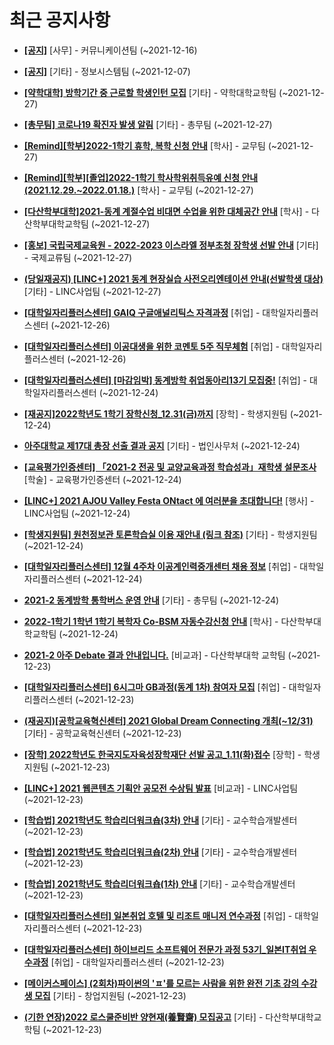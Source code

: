 # 최근 공지사항

* **[[공지]](http://ajou.ac.kr/kr/ajou/notice.do?mode=view&amp;articleNo=147976&amp;article.offset=0&amp;articleLimit=30)**
 [사무] - 커뮤니케이션팀 (~2021-12-16)

* **[[공지]](http://ajou.ac.kr/kr/ajou/notice.do?mode=view&amp;articleNo=141548&amp;article.offset=0&amp;articleLimit=30)**
 [기타] - 정보시스템팀 (~2021-12-07)

* **[[약학대학] 방학기간 중 근로할 학생인턴 모집](http://ajou.ac.kr/kr/ajou/notice.do?mode=view&amp;articleNo=148210&amp;article.offset=0&amp;articleLimit=30)**
 [기타] - 약학대학교학팀 (~2021-12-27)

* **[[총무팀] 코로나19 확진자 발생 알림](http://ajou.ac.kr/kr/ajou/notice.do?mode=view&amp;articleNo=148209&amp;article.offset=0&amp;articleLimit=30)**
 [기타] - 총무팀 (~2021-12-27)

* **[[Remind][학부]2022-1학기 휴학, 복학 신청 안내](http://ajou.ac.kr/kr/ajou/notice.do?mode=view&amp;articleNo=148202&amp;article.offset=0&amp;articleLimit=30)**
 [학사] - 교무팀 (~2021-12-27)

* **[[Remind][학부][졸업]2022-1학기 학사학위취득유예 신청 안내(2021.12.29.~2022.01.18.)](http://ajou.ac.kr/kr/ajou/notice.do?mode=view&amp;articleNo=148201&amp;article.offset=0&amp;articleLimit=30)**
 [학사] - 교무팀 (~2021-12-27)

* **[[다산학부대학]2021-동계 계절수업 비대면 수업을 위한 대체공간 안내](http://ajou.ac.kr/kr/ajou/notice.do?mode=view&amp;articleNo=148200&amp;article.offset=0&amp;articleLimit=30)**
 [학사] - 다산학부대학교학팀 (~2021-12-27)

* **[[홍보] 국립국제교육원 - 2022-2023 이스라엘 정부초청 장학생 선발 안내](http://ajou.ac.kr/kr/ajou/notice.do?mode=view&amp;articleNo=148197&amp;article.offset=0&amp;articleLimit=30)**
 [기타] - 국제교류팀 (~2021-12-27)

* **[(당일재공지) [LINC+] 2021 동계 현장실습 사전오리엔테이션 안내(선발학생 대상)](http://ajou.ac.kr/kr/ajou/notice.do?mode=view&amp;articleNo=148195&amp;article.offset=0&amp;articleLimit=30)**
 [기타] - LINC사업팀 (~2021-12-27)

* **[[대학일자리플러스센터] GAIQ 구글애널리틱스 자격과정](http://ajou.ac.kr/kr/ajou/notice.do?mode=view&amp;articleNo=148194&amp;article.offset=0&amp;articleLimit=30)**
 [취업] - 대학일자리플러스센터 (~2021-12-26)

* **[[대학일자리플러스센터] 이공대생을 위한 코멘토 5주 직무체험](http://ajou.ac.kr/kr/ajou/notice.do?mode=view&amp;articleNo=148192&amp;article.offset=0&amp;articleLimit=30)**
 [취업] - 대학일자리플러스센터 (~2021-12-26)

* **[[대학일자리플러스센터] [마감임박] 동계방학 취업동아리13기 모집중!](http://ajou.ac.kr/kr/ajou/notice.do?mode=view&amp;articleNo=148188&amp;article.offset=0&amp;articleLimit=30)**
 [취업] - 대학일자리플러스센터 (~2021-12-24)

* **[[재공지]2022학년도 1학기 장학신청_12.31(금)까지](http://ajou.ac.kr/kr/ajou/notice.do?mode=view&amp;articleNo=148186&amp;article.offset=0&amp;articleLimit=30)**
 [장학] - 학생지원팀 (~2021-12-24)

* **[아주대학교 제17대 총장 선출 결과 공지](http://ajou.ac.kr/kr/ajou/notice.do?mode=view&amp;articleNo=148184&amp;article.offset=0&amp;articleLimit=30)**
 [기타] - 법인사무처 (~2021-12-24)

* **[[교육평가인증센터] 「2021-2 전공 및 교양교육과정 학습성과」재학생 설문조사](http://ajou.ac.kr/kr/ajou/notice.do?mode=view&amp;articleNo=148177&amp;article.offset=0&amp;articleLimit=30)**
 [학술] - 교육평가인증센터 (~2021-12-24)

* **[[LINC+] 2021 AJOU Valley Festa ONtact 에 여러분을 초대합니다!](http://ajou.ac.kr/kr/ajou/notice.do?mode=view&amp;articleNo=148176&amp;article.offset=0&amp;articleLimit=30)**
 [행사] - LINC사업팀 (~2021-12-24)

* **[[학생지원팀] 원천정보관 토론학습실 이용 재안내 (링크 참조)](http://ajou.ac.kr/kr/ajou/notice.do?mode=view&amp;articleNo=148175&amp;article.offset=0&amp;articleLimit=30)**
 [기타] - 학생지원팀 (~2021-12-24)

* **[[대학일자리플러스센터] 12월 4주차 이공계인력중개센터 채용 정보](http://ajou.ac.kr/kr/ajou/notice.do?mode=view&amp;articleNo=148174&amp;article.offset=0&amp;articleLimit=30)**
 [취업] - 대학일자리플러스센터 (~2021-12-24)

* **[2021-2 동계방학 통학버스 운영 안내](http://ajou.ac.kr/kr/ajou/notice.do?mode=view&amp;articleNo=148172&amp;article.offset=0&amp;articleLimit=30)**
 [기타] - 총무팀 (~2021-12-24)

* **[2022-1학기 1학년 1학기 복학자 Co-BSM 자동수강신청 안내](http://ajou.ac.kr/kr/ajou/notice.do?mode=view&amp;articleNo=148170&amp;article.offset=0&amp;articleLimit=30)**
 [학사] - 다산학부대학교학팀 (~2021-12-24)

* **[2021-2 아주 Debate 결과 안내입니다.](http://ajou.ac.kr/kr/ajou/notice.do?mode=view&amp;articleNo=148161&amp;article.offset=0&amp;articleLimit=30)**
 [비교과] - 다산학부대학 교학팀 (~2021-12-23)

* **[[대학일자리플러스센터] 6시그마 GB과정(동계 1차) 참여자 모집](http://ajou.ac.kr/kr/ajou/notice.do?mode=view&amp;articleNo=148158&amp;article.offset=0&amp;articleLimit=30)**
 [취업] - 대학일자리플러스센터 (~2021-12-23)

* **[(재공지)[공학교육혁신센터] 2021 Global Dream Connecting 개최(~12/31)](http://ajou.ac.kr/kr/ajou/notice.do?mode=view&amp;articleNo=148155&amp;article.offset=0&amp;articleLimit=30)**
 [기타] - 공학교육혁신센터 (~2021-12-23)

* **[[장학] 2022학년도 한국지도자육성장학재단 선발 공고_1.11(화)접수](http://ajou.ac.kr/kr/ajou/notice.do?mode=view&amp;articleNo=148145&amp;article.offset=0&amp;articleLimit=30)**
 [장학] - 학생지원팀 (~2021-12-23)

* **[[LINC+] 2021 웹콘텐츠 기획안 공모전 수상팀 발표](http://ajou.ac.kr/kr/ajou/notice.do?mode=view&amp;articleNo=148143&amp;article.offset=0&amp;articleLimit=30)**
 [비교과] - LINC사업팀 (~2021-12-23)

* **[[학습법] 2021학년도 학습리더워크숍(3차) 안내](http://ajou.ac.kr/kr/ajou/notice.do?mode=view&amp;articleNo=148142&amp;article.offset=0&amp;articleLimit=30)**
 [기타] - 교수학습개발센터 (~2021-12-23)

* **[[학습법] 2021학년도 학습리더워크숍(2차) 안내](http://ajou.ac.kr/kr/ajou/notice.do?mode=view&amp;articleNo=148140&amp;article.offset=0&amp;articleLimit=30)**
 [기타] - 교수학습개발센터 (~2021-12-23)

* **[[학습법] 2021학년도 학습리더워크숍(1차) 안내](http://ajou.ac.kr/kr/ajou/notice.do?mode=view&amp;articleNo=148139&amp;article.offset=0&amp;articleLimit=30)**
 [기타] - 교수학습개발센터 (~2021-12-23)

* **[[대학일자리플러스센터] 일본취업 호텔 및 리조트 매니저 연수과정](http://ajou.ac.kr/kr/ajou/notice.do?mode=view&amp;articleNo=148138&amp;article.offset=0&amp;articleLimit=30)**
 [취업] - 대학일자리플러스센터 (~2021-12-23)

* **[[대학일자리플러스센터] 하이브리드 소프트웨어 전문가 과정 53기_일본IT취업 우수과정](http://ajou.ac.kr/kr/ajou/notice.do?mode=view&amp;articleNo=148136&amp;article.offset=0&amp;articleLimit=30)**
 [취업] - 대학일자리플러스센터 (~2021-12-23)

* **[[메이커스페이스] (2회차)파이썬의 &#x27;ㅍ&#x27;를 모르는 사람을 위한 완전 기초 강의 수강생 모집](http://ajou.ac.kr/kr/ajou/notice.do?mode=view&amp;articleNo=148134&amp;article.offset=0&amp;articleLimit=30)**
 [기타] - 창업지원팀 (~2021-12-23)

* **[(기한 연장)2022 로스쿨준비반 양현재(養賢齋) 모집공고](http://ajou.ac.kr/kr/ajou/notice.do?mode=view&amp;articleNo=148133&amp;article.offset=0&amp;articleLimit=30)**
 [기타] - 다산학부대학교학팀 (~2021-12-23)
